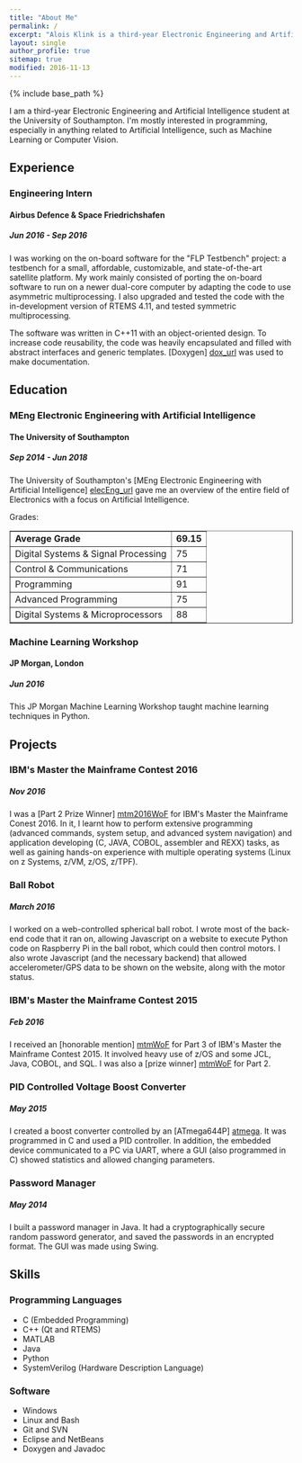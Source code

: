 ```yaml
---
title: "About Me"
permalink: /
excerpt: "Alois Klink is a third-year Electronic Engineering and Artificial Intelligence student at the University of Southampton."
layout: single
author_profile: true
sitemap: true
modified: 2016-11-13
---
```


{% include base_path %}

I am a third-year Electronic Engineering and Artificial Intelligence student at
the University of Southampton. I'm mostly interested in programming, especially
in anything related to Artificial Intelligence, such as Machine Learning or
Computer Vision.

## Experience

### Engineering Intern

#### Airbus Defence & Space Friedrichshafen

##### Jun 2016 - Sep 2016

I was working on the on-board software for the "FLP Testbench" project: a
testbench for a small, affordable, customizable, and state-of-the-art satellite
platform. My work mainly consisted of porting the on-board software to run on a
newer dual-core computer by adapting the code to use asymmetric multiprocessing.
I also upgraded and tested the code with the in-development version of RTEMS 4.11,
and tested symmetric multiprocessing. 

The software was written in C++11 with an object-oriented design. To increase code
reusability, the code was heavily encapsulated and filled with abstract
interfaces and generic templates. [Doxygen] [dox_url] was used to make documentation.

[dox_url]: http://www.stack.nl/~dimitri/doxygen/

## Education

### MEng Electronic Engineering with Artificial Intelligence

#### The University of Southampton

##### Sep 2014 - Jun 2018

The University of Southampton's 
[MEng Electronic Engineering with Artificial Intelligence] [elecEng_url] gave me
an overview of the entire field of Electronics with a focus on Artificial Intelligence.

[elecEng_url]: http://www.ecs.soton.ac.uk/programmes/meng-electronic-engineering-artificial-intelligence

Grades:

<table border="1">
	<tr>
		<td> <b> Average Grade </b> </td>
		<td> <b> 69.15 </b> </td>
	</tr>
	<tr>
		<td> Digital Systems & Signal Processing </td>
		<td> 75 </td>
	</tr>
	<tr>
		<td> Control & Communications </td>
		<td> 71 </td>
	</tr>
	<tr>
		<td> Programming </td>
		<td> 91 </td>
	</tr>
	<tr>
		<td> Advanced Programming </td>
		<td> 75 </td>
	</tr>
	<tr>
		<td> Digital Systems & Microprocessors </td>
		<td> 88 </td>
	</tr>
</table>

### Machine Learning Workshop

#### JP Morgan, London

##### Jun 2016

This JP Morgan Machine Learning Workshop taught machine learning techniques in
Python. 

## Projects

### IBM's Master the Mainframe Contest 2016

##### Nov 2016

I was a [Part 2 Prize Winner] [mtm2016WoF] for IBM's Master the Mainframe Conest 2016.
In it, I learnt how to perform extensive programming (advanced commands, system setup, and advanced system navigation) and application developing (C, JAVA, COBOL, assembler and REXX) tasks, as well as gaining hands-on experience with multiple operating systems (Linux on z Systems, z/VM, z/OS, z/TPF).

[mtm2016WoF]: http://mtm2016.mybluemix.net/wall_of_fame/wall_of_fame.html

### Ball Robot

##### March 2016

I worked on a web-controlled spherical ball robot. I wrote most of the back-end 
code that it ran on, allowing Javascript on a website to execute Python code on
Raspberry Pi in the ball robot, which could then control motors. I also wrote
Javascript (and the necessary backend) that allowed accelerometer/GPS data to be
shown on the website, along with the motor status.

### IBM's Master the Mainframe Contest 2015

##### Feb 2016

I received an [honorable mention] [mtmWoF] for Part 3 of IBM's Master the Mainframe
Contest 2015. It involved heavy use of z/OS and some JCL, Java, COBOL, and SQL.
I was also a [prize winner] [mtmWoF] for Part 2.

[mtmWoF]: http://mtm2015.mybluemix.net/#tabs-6

### PID Controlled Voltage Boost Converter

##### May 2015

I created a boost converter controlled by an [ATmega644P] [atmega]. It was programmed
in C and used a PID controller. In addition, the embedded device communicated to
a PC via UART, where a GUI (also programmed in C) showed statistics and allowed
changing parameters.

[atmega]: http://www.atmel.com/devices/atmega644p.aspx

### Password Manager

##### May 2014

I built a password manager in Java. It had a cryptographically secure random
password generator, and saved the passwords in an encrypted format. The GUI was 
made using Swing. 

## Skills

### Programming Languages

* C (Embedded Programming)
* C++ (Qt and RTEMS)
* MATLAB
* Java
* Python
* SystemVerilog (Hardware Description Language)

### Software

* Windows
* Linux and Bash
* Git and SVN
* Eclipse and NetBeans
* Doxygen and Javadoc


